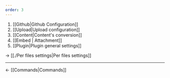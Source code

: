 ```yaml
---
order: 3
---
```


1. [[Github|Github Configuration]]
2. [[Upload|Upload configuration]]
3. [[Content|Content's conversion]]
4. [[Embed | Attachment]]
5. [[Plugin|Plugin general settings]]

→ [[./Per files settings|Per files settings]]

---

← [[Commands|Commands]]
